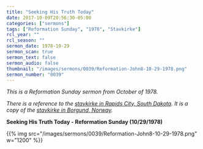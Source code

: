 ```yaml
---
title: "Seeking His Truth Today"
date: 2017-10-09T20:56:30-05:00
categories: ["sermons"]
tags: ["Reformation Sunday", "1978", "Stavkirke"]
rcl_year: ""
rcl_season: ""
sermon_date: 1978-10-29
sermon_scan: true
sermon_text: false
sermon_audio: false
thumbnail: "/images/sermons/0039/Reformation-John8-10-29-1978.png"
sermon_number: "0039"
---
```

_This is a Reformation Sunday sermon from October of 1978._

<!--more-->

_There is a reference to the [stavkirke in Rapids City, South Dakota](http://www.chapel-in-the-hills.org/).  It is a copy of the [stavkirke in Borgund, Norway](https://en.wikipedia.org/wiki/Borgund_Stave_Church)._

**Seeking His Truth Today - Reformation Sunday (10/29/1978)**

{{% img src="/images/sermons/0039/Reformation-John8-10-29-1978.png" w="1200" %}}

